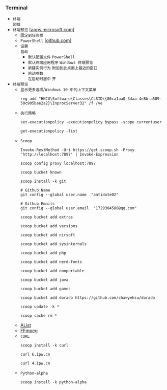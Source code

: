 ### Terminal
* `终端`  
`卸载`
* `终端预览` [[apps.microsoft.com]](https://apps.microsoft.com/detail/9n8g5rfz9xk3?hl=zh-cn&gl=CN)
  * `固定到任务栏`
  * `PowerShell` [[github.com]](https://github.com/PowerShell/PowerShell/releases)
  * `设置`  
`启动`  
    * `默认配置文件` `PowerShell`
    * `默认终端应用程序` `Windows 终端预览`
    * `新建实例行为` `附加到此桌面上最近的窗口`
    * `启动参数`  
`在启动时居中` `开`
* `终端预览`
  * `显示更多选项`/`Windows 10 中的上下文菜单`
    ```
    reg add "HKCU\Software\Classes\CLSID\{86ca1aa0-34aa-4e8b-a509-50c905bae2a2}\InprocServer32" /f /ve
    ```
  * `执行策略`
    ```
    set-executionpolicy -executionpolicy bypass -scope currentuser

    get-executionpolicy -list
    ```
  * `Scoop`
    ```
    Invoke-RestMethod -Uri https://get.scoop.sh -Proxy 'http://localhost:7897' | Invoke-Expression

    scoop config proxy localhost:7897

    scoop bucket known

    scoop install -k git

    # Github Name
    git config --global user.name  "antidote02"

    # Github Emails
    git config --global user.email  "1729304580@qq.com"

    scoop bucket add extras

    scoop bucket add versions

    scoop bucket add nirsoft

    scoop bucket add sysinternals

    scoop bucket add php

    scoop bucket add nerd-fonts

    scoop bucket add nonportable

    scoop bucket add java

    scoop bucket add games

    scoop bucket add dorado https://github.com/chawyehsu/dorado

    scoop update -k *

    scoop cache rm *
    ```
  * [AList](/terminal/alist.md)
  * [FFmpeg](/terminal/ffmpeg.md)
  * `cURL`
    ```
    scoop install -k curl

    curl 6.ipw.cn

    curl 4.ipw.cn
    ```
  * `Python-alpha`
    ```
    scoop install -k python-alpha
    ```